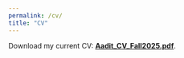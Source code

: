 ```yaml
---
permalink: /cv/
title: "CV"
---
```


Download my current CV: **[Aadit_CV_Fall2025.pdf](/files/Aadit_CV_Fall2025.pdf)**.
